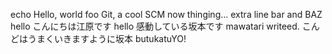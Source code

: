 echo Hello, world
foo
Git, a cool SCM
now thinging...
extra line
bar and BAZ
hello こんにちは江原です
hello 感動している坂本です
mawatari writeed.
こんどはうまくいきますように坂本
butukatuYO!
